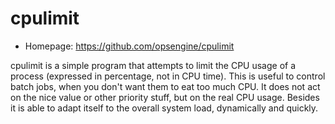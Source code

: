 # cpulimit

* Homepage: https://github.com/opsengine/cpulimit

cpulimit is a simple program that attempts to limit the CPU usage of a
 process (expressed in percentage, not in CPU time). This is useful to
 control batch jobs, when you don't want them to eat too much CPU. It does
 not act on the nice value or other priority stuff, but on the real CPU
 usage.  Besides it is able to adapt itself to the overall system load,
 dynamically and quickly.
